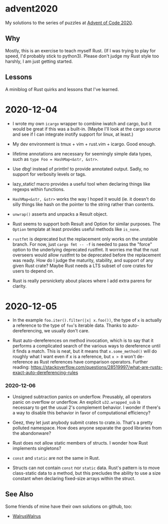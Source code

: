 # advent2020

My solutions to the series of puzzles at [Advent of Code
2020](http://adventofcode.com/2020).

## Why

Mostly, this is an exercise to teach myself Rust.  (If I was trying to play for
speed, I'd probably stick to python3).  Please don't judge my Rust style too
harshly, I am just getting started.

## Lessons

A miniblog of Rust quirks and lessons that I've learned.

# 2020-12-04

* I wrote my own `icargo` wrapper to combine iwatch and cargo, but it would
  be great if this was a built-in.  (Maybe I'll look at the cargo source and
  see if I can integrate inotify support for linux, at least.)

* My dev environment is tmux + vim + rust.vim + icargo.  Good enough.

* lifetime annotations are necessary for seemingly simple data types, such as
  `type Foo = HashMap<&str, &str>`.

* Use dbg! instead of println! to provide annotated output.  Sadly, no support
  for verbosity levels or tags.

* lazy_static! macro provides a useful tool when declaring things like regexps
  within functions.

* `HashMap<&str, &str>` works the way I hoped it would (ie. it doesn't do silly
  things like hash on the pointer to the string rather than contents.

* `unwrap()` asserts and unpacks a Result<T> object.

* Rust seems to support both Result<T> and Option<T> for similar purposes.  The
  `Option` template at least provides useful methods like `is_none`.

* `rustfmt` is deprecated but the replacement only works on the unstable branch.
  For now, just `cargo fmt -- -f` is needed to pass the "force" option to the
  underlying deprecated rustfmt.  It worries me that the rust overseers would
  allow rustfmt to be deprecated before the replacement was ready.  How do I
  judge the maturity, stability, and support of any given Rust crate?  Maybe
  Rust needs a LTS subset of core crates for users to depend on.

* Rust is really persnickety about places where I add extra parens for clarity.

# 2020-12-05

* In the example `foo.iter().filter(|x| x.foo())`, the type of `x` is actually
  a reference to the type of `foo`'s iterable data.  Thanks to
  auto-dereferencing, we usually don't care.

* Rust auto-dereferences on method invocation, which is to say that it performs
  a complicated search of the various ways to dereference until it finds a match.
  This is neat, but it means that `x.some_method()` will do roughly what I want
  even if x is a reference, but `x > 0` won't de-reference as Rust references
  have comparison operators.  Further reading:
  https://stackoverflow.com/questions/28519997/what-are-rusts-exact-auto-dereferencing-rules

### 2020-12-06

* Unsigned subtraction panics on underflow.  Preusably, all operators panic on
  overflow or underflow.  An explicit `u32.wrapped_sub` is necessary to get the
  usual 2's complement behavior.  I wonder if there's a way to disable this
  behavior in favor of computational efficiency?

* Geez, they let just anybody submit crates to crate.io.  That's a pretty polluted
  namespace.  How does anyone separate the good libraries from the abandonware?

* Rust does not allow static members of structs.  I wonder how Rust implements
  singletons?

* `const` and `static` are not the same in Rust.

* Structs can not contain `const` nor `static` data.  Rust's pattern is to
  move class-static data to a method, but this precludes the ability to
  use a size constant when declaring fixed-size arrays within the struct.

## See Also

Some friends of mine have their own solutions on github, too:

* [WalrusWalrus](http://github.com/WalrusWalrus/adv2020)

